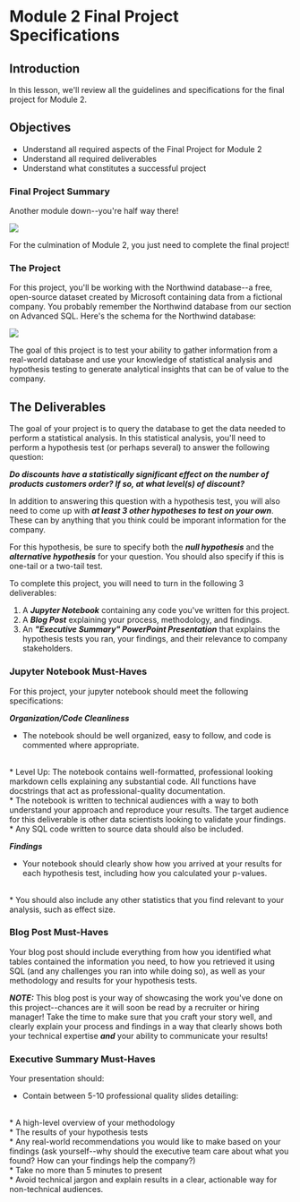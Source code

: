 
# Module 2 Final Project Specifications

## Introduction

In this lesson, we'll review all the guidelines and specifications for the final project for Module 2. 

## Objectives

* Understand all required aspects of the Final Project for Module 2
* Understand all required deliverables
* Understand what constitutes a successful project

### Final Project Summary

Another module down--you're half way there!

<img src='halfway-there.gif'>

For the culmination of Module 2, you just need to complete the final project!

### The Project

For this project, you'll be working with the Northwind database--a free, open-source dataset created by Microsoft containing data from a fictional company. You probably remember the Northwind database from our section on Advanced SQL. Here's the schema for the Northwind database:

<img src='Northwind_ERD.png'>

The goal of this project is to test your ability to gather information from a real-world database and use your knowledge of statistical analysis and hypothesis testing to generate analytical insights that can be of value to the company. 

## The Deliverables

The goal of your project is to query the database to get the data needed to perform a statistical analysis.  In this statistical analysis, you'll need to perform a hypothesis test (or perhaps several) to answer the following question:

**_Do discounts have a statistically significant effect on the number of products customers order? If so, at what level(s) of discount?_**

In addition to answering this question with a hypothesis test, you will also need to come up with **_at least 3 other hypotheses to test on your own_**.  These can by anything that you think could be imporant information for the company. 

For this hypothesis, be sure to specify both the **_null hypothesis_** and the **_alternative hypothesis_** for your question.  You should also specify if this is one-tail or a two-tail test. 

To complete this project, you will need to turn in the following 3 deliverables:

1. A **_Jupyter Notebook_** containing any code you've written for this project. 
2. A **_Blog Post_** explaining your process, methodology, and findings.  
3. An **_"Executive Summary" PowerPoint Presentation_** that explains the hypothesis tests you ran, your findings, and their relevance to company stakeholders.  

### Jupyter Notebook Must-Haves

For this project, your jupyter notebook should meet the following specifications:

**_Organization/Code Cleanliness_**

* The notebook should be well organized, easy to follow, and code is commented where appropriate.  
<br>  
    * Level Up: The notebook contains well-formatted, professional looking markdown cells explaining any substantial code. All functions have docstrings that act as professional-quality documentation.  
<br>      
* The notebook is written to technical audiences with a way to both understand your approach and reproduce your results. The target audience for this deliverable is other data scientists looking to validate your findings.  
<br>    
* Any SQL code written to source data should also be included.  

**_Findings_**

* Your notebook should clearly show how you arrived at your results for each hypothesis test, including how you calculated your p-values.   
<br>
* You should also include any other statistics that you find relevant to your analysis, such as effect size. 

### Blog Post Must-Haves

Your blog post should include everything from how you identified what tables contained the information you need, to how you retrieved it using SQL (and any challenges you ran into while doing so), as well as your methodology and results for your hypothesis tests. 

**_NOTE:_**  This blog post is your way of showcasing the work you've done on this project--chances are it will soon be read by a recruiter or hiring manager! Take the time to make sure that you craft your story well, and clearly explain your process and findings in a way that clearly shows both your technical expertise **_and_** your ability to communicate your results!

### Executive Summary Must-Haves

Your presentation should:

* Contain between 5-10 professional quality slides detailing:
<br>  
    * A high-level overview of your methodology  
    <br>  
    * The results of your hypothesis tests  
    <br>  
    * Any real-world recommendations you would like to make based on your findings (ask yourself--why should the executive team care about what you found? How can your findings help the company?)  
    <br>  
* Take no more than 5 minutes to present  
<br>  
* Avoid technical jargon and explain results in a clear, actionable way for non-technical audiences.  
